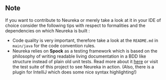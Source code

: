 


## Note ##

If you want to contribute to Neureka or merely 
take a look at it in your IDE of choice consider the following 
tips with respect to formalities and the 
dependencies on which Neureka is built : <br>

- Code quality is very important, therefore take a look at the `README.md` in `main/java` for the code convention rules.
- Neureka relies on **Spock** as a testing framework which
is based on the philosophy of writing readable living documentation
in a BDD like structure
instead of plain old unit tests.
Read more about it [here](https://spockframework.org/) or visit the test suite
of this project to see Neureka in action.
(Also, there is a plugin for IntelliJ which does some nice syntax highlighting!)

